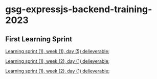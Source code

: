 # gsg-expressjs-backend-training-2023

## First Learning Sprint

[Learning sprint (1), week (1), day (5) delieverable](https://github.com/Mustafazaareer/js_course/tree/main/Learning%20sprint%20(1)%2C%20week%20(1)%2C%20day%20(5)%20delieverable); 

[Learning sprint (1), week (2), day (1) delieverable](https://github.com/Mustafazaareer/js_course/tree/main/Learning%20sprint%20(1)%2C%20week%20(2)%2C%20day%20(1)%20delieverable); 

[Learning sprint (1), week (2), day (1) delieverable](https://github.com/Mustafazaareer/js_course/tree/main/Learning%20sprint%20(1)%2C%20week%20(2)%2C%20day%20(2)%20delieverable); 


